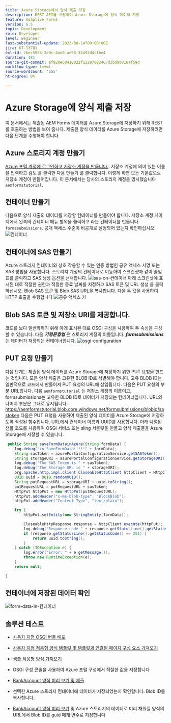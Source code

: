 ```yaml
---
title: Azure Storage에서 양식 제출 저장
description: REST API를 사용하여 Azure Storage에 양식 데이터 저장
feature: Adaptive Forms
version: 6.5
topic: Development
role: Developer
level: Beginner
last-substantial-update: 2023-08-14T00:00:00Z
jira: KT-13781
exl-id: 2bec5953-2e0c-4ae6-ae98-34492d4cfbe4
duration: 181
source-git-commit: af928e60410022f12207082467d3bd9b818af59d
workflow-type: tm+mt
source-wordcount: '555'
ht-degree: 0%

---
```


# Azure Storage에 양식 제출 저장

이 문서에서는 제출된 AEM Forms 데이터를 Azure Storage에 저장하기 위해 REST를 호출하는 방법을 보여 줍니다.
제출된 양식 데이터를 Azure Storage에 저장하려면 다음 단계를 수행해야 합니다.

## Azure 스토리지 계정 만들기

[Azure 포털 계정에 로그인하고 저장소 계정을 만듭니다.](https://learn.microsoft.com/en-us/azure/storage/common/storage-account-create?tabs=azure-portal#create-a-storage-account-1). 저장소 계정에 의미 있는 이름을 입력하고 검토 를 클릭한 다음 만들기 를 클릭합니다. 이렇게 하면 모든 기본값으로 저장소 계정이 만들어집니다. 이 문서에서는 당사의 스토리지 계정을 명시했습니다 `aemformstutorial`.


## 컨테이너 만들기

다음으로 양식 제출의 데이터를 저장할 컨테이너를 만들어야 합니다.
저장소 계정 페이지에서 왼쪽의 컨테이너 메뉴 항목을 클릭하고 라는 컨테이너를 만듭니다. `formssubmissions`. 공개 액세스 수준이 비공개로 설정되어 있는지 확인하십시오.
![컨테이너](./assets/new-container.png)

## 컨테이너에 SAS 만들기

Azure 스토리지 컨테이너와 상호 작용할 수 있는 인증 방법인 공유 액세스 서명 또는 SAS 방법을 사용합니다.
스토리지 계정의 컨테이너로 이동하여 스크린샷과 같이 줄임표를 클릭하고 SAS 생성 옵션을 선택합니다.
![sas-on-컨테이너](./assets/sas-on-container.png)
아래 스크린샷에 표시된 대로 적절한 권한과 적절한 종료 날짜를 지정하고 SAS 토큰 및 URL 생성 을 클릭하십시오. Blob SAS 토큰 및 Blob SAS URL을 복사합니다. 다음 두 값을 사용하여 HTTP 호출을 수행합니다
![공유 액세스 키](./assets/shared-access-signature.png)


## Blob SAS 토큰 및 저장소 URI를 제공합니다.

코드를 보다 일반화하기 위해 아래 표시된 대로 OSGi 구성을 사용하여 두 속성을 구성할 수 있습니다. 다음 _**기형문합법**_ 은 스토리지 계정의 이름입니다. _**formsubmissions**_ 는 데이터가 저장되는 컨테이너입니다.
![osgi-configuration](./assets/azure-portal-osgi-configuration.png)


## PUT 요청 만들기

다음 단계는 제출된 양식 데이터를 Azure Storage에 저장하기 위한 PUT 요청을 만드는 것입니다. 모든 양식 제출은 고유한 BLOB ID로 식별해야 합니다. 고유 BLOB ID는 일반적으로 코드에서 만들어져 PUT 요청의 URL에 삽입됩니다.
다음은 PUT 요청의 부분 URL입니다. 다음 `aemformstutorial` 는 저장소 계정의 이름이고, formsubmissions는 고유한 BLOB ID로 데이터가 저장되는 컨테이너입니다. URL의 나머지 부분은 그대로 유지됩니다.
https://aemformstutorial.blob.core.windows.net/formsubmissions/blobid/sastoken 다음은 PUT 요청을 사용하여 제출된 양식 데이터를 Azure Storage에 저장하도록 작성된 함수입니다. URL에서 컨테이너 이름과 UUID를 사용합니다. 아래 나열된 샘플 코드를 사용하여 OSGi 서비스 또는 sling 서블릿을 만들고 양식 제출물을 Azure Storage에 저장할 수 있습니다.

```java
 public String saveFormDatainAzure(String formData) {
    log.debug("in SaveFormData!!!!!" + formData);
    String sasToken = azurePortalConfigurationService.getSASToken();
    String storageURI = azurePortalConfigurationService.getStorageURI();
    log.debug("The SAS Token is " + sasToken);
    log.debug("The Storage URL is " + storageURI);
    org.apache.http.impl.client.CloseableHttpClient httpClient = HttpClientBuilder.create().build();
    UUID uuid = UUID.randomUUID();
    String putRequestURL = storageURI + uuid.toString();
    putRequestURL = putRequestURL + sasToken;
    HttpPut httpPut = new HttpPut(putRequestURL);
    httpPut.addHeader("x-ms-blob-type", "BlockBlob");
    httpPut.addHeader("Content-Type", "text/plain");

    try {
        httpPut.setEntity(new StringEntity(formData));

        CloseableHttpResponse response = httpClient.execute(httpPut);
        log.debug("Response code " + response.getStatusLine().getStatusCode());
        if (response.getStatusLine().getStatusCode() == 201) {
            return uuid.toString();
        }
    } catch (IOException e) {
        log.error("Error: " + e.getMessage());
        throw new RuntimeException(e);
    }
    return null;

}
```

## 컨테이너에 저장된 데이터 확인

![form-data-in-컨테이너](./assets/form-data-in-container.png)

## 솔루션 테스트

* [사용자 지정 OSGi 번들 배포](./assets/SaveAndFetchFromAzure.core-1.0.0-SNAPSHOT.jar)

* [사용자 지정 적응형 양식 템플릿 및 템플릿과 연결된 페이지 구성 요소 가져오기](./assets/store-and-fetch-from-azure.zip)

* [샘플 적응형 양식 가져오기](./assets/bank-account-sample-form.zip)

* OSGi 구성 콘솔을 사용하여 Azure 포털 구성에서 적절한 값을 지정합니다
* [BankAccount 양식 미리 보기 및 제출](http://localhost:4502/content/dam/formsanddocuments/azureportalstorage/bankaccount/jcr:content?wcmmode=disabled)

* 선택한 Azure 스토리지 컨테이너에 데이터가 저장되었는지 확인합니다. Blob ID를 복사합니다.
* [BankAccount 양식 미리 보기](http://localhost:4502/content/dam/formsanddocuments/azureportalstorage/bankaccount/jcr:content?wcmmode=disabled&amp;guid=dba8ac0b-8be6-41f2-9929-54f627a649f6) 및 Azure 스토리지의 데이터로 미리 채워질 양식의 URL에서 Blob ID를 guid 매개 변수로 지정합니다

